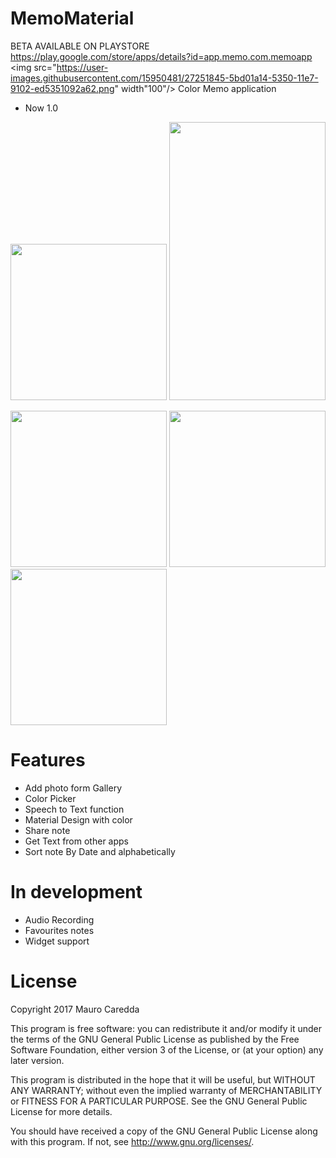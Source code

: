 # MemoMaterial



BETA AVAILABLE ON PLAYSTORE https://play.google.com/store/apps/details?id=app.memo.com.memoapp
<img src="https://user-images.githubusercontent.com/15950481/27251845-5bd01a14-5350-11e7-9102-ed5351092a62.png" width"100"/>
Color Memo application 
- Now 1.0
<p align="center">
  <img src="https://cloud.githubusercontent.com/assets/15950481/25354952/42302490-2935-11e7-8e49-a39be8fa1607.gif" width="250"/>
  <img src="https://cloud.githubusercontent.com/assets/15950481/25355399/ca027386-2936-11e7-93d3-1ed395e946bd.gif" width="250" height="445"/>
<p/>
<p>
  <img src="https://cloud.githubusercontent.com/assets/15950481/25306263/ea746ac4-2789-11e7-9aab-e8040626be3d.png" width="250"/>
  <img src="https://cloud.githubusercontent.com/assets/15950481/25785039/743a66fc-3377-11e7-9cfe-2db1c0708b64.png" width="250"/>
  <img src="https://cloud.githubusercontent.com/assets/15950481/25306264/ea8df124-2789-11e7-9c7b-76b46add6887.png" width="250"/>
</p>

# Features
- Add photo form Gallery
- Color Picker
- Speech to Text function
- Material Design with color
- Share note
- Get Text from other apps
- Sort note By Date and alphabetically

# In development
- Audio Recording
- Favourites notes
- Widget support

# License
Copyright 2017 Mauro Caredda

This program is free software: you can redistribute it and/or modify
it under the terms of the GNU General Public License as published by
the Free Software Foundation, either version 3 of the License, or
(at your option) any later version.

This program is distributed in the hope that it will be useful,
but WITHOUT ANY WARRANTY; without even the implied warranty of
MERCHANTABILITY or FITNESS FOR A PARTICULAR PURPOSE.  See the
GNU General Public License for more details.

You should have received a copy of the GNU General Public License
along with this program.  If not, see <http://www.gnu.org/licenses/>.
